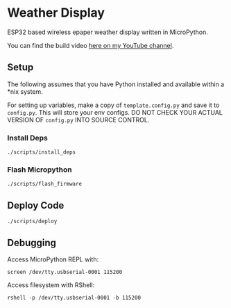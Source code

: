 # Weather Display

ESP32 based wireless epaper weather display written in MicroPython.

You can find the build video [here on my YouTube channel](https://youtu.be/Qtb_GlVeLOc).

## Setup

The following assumes that you have Python installed and available within a *nix system.

For setting up variables, make a copy of `template.config.py` and save it to `config.py`. This will store your env configs. DO NOT CHECK YOUR ACTUAL VERSION OF `config.py` INTO SOURCE CONTROL.

### Install Deps

```./scripts/install_deps```

### Flash Micropython

```./scripts/flash_firmware```

## Deploy Code

```./scripts/deploy```

## Debugging

Access MicroPython REPL with:

```screen /dev/tty.usbserial-0001 115200```

Access filesystem with RShell:

```rshell -p /dev/tty.usbserial-0001 -b 115200```
